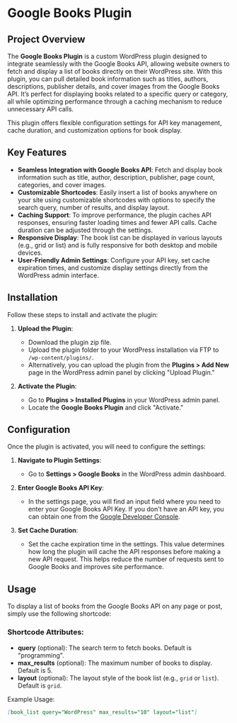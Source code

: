 # Google Books Plugin

## Project Overview

The **Google Books Plugin** is a custom WordPress plugin designed to integrate seamlessly with the Google Books API, allowing website owners to fetch and display a list of books directly on their WordPress site. With this plugin, you can pull detailed book information such as titles, authors, descriptions, publisher details, and cover images from the Google Books API. It’s perfect for displaying books related to a specific query or category, all while optimizing performance through a caching mechanism to reduce unnecessary API calls.

This plugin offers flexible configuration settings for API key management, cache duration, and customization options for book display.

## Key Features

- **Seamless Integration with Google Books API**: Fetch and display book information such as title, author, description, publisher, page count, categories, and cover images.
- **Customizable Shortcodes**: Easily insert a list of books anywhere on your site using customizable shortcodes with options to specify the search query, number of results, and display layout.
- **Caching Support**: To improve performance, the plugin caches API responses, ensuring faster loading times and fewer API calls. Cache duration can be adjusted through the settings.
- **Responsive Display**: The book list can be displayed in various layouts (e.g., grid or list) and is fully responsive for both desktop and mobile devices.
- **User-Friendly Admin Settings**: Configure your API key, set cache expiration times, and customize display settings directly from the WordPress admin interface.

## Installation

Follow these steps to install and activate the plugin:

1. **Upload the Plugin**:
    - Download the plugin zip file.
    - Upload the plugin folder to your WordPress installation via FTP to `/wp-content/plugins/`.
    - Alternatively, you can upload the plugin from the **Plugins > Add New** page in the WordPress admin panel by clicking "Upload Plugin."
    
2. **Activate the Plugin**:
    - Go to **Plugins > Installed Plugins** in your WordPress admin panel.
    - Locate the **Google Books Plugin** and click "Activate."

## Configuration

Once the plugin is activated, you will need to configure the settings:

1. **Navigate to Plugin Settings**:
    - Go to **Settings > Google Books** in the WordPress admin dashboard.
   
2. **Enter Google Books API Key**:
    - In the settings page, you will find an input field where you need to enter your Google Books API Key. If you don't have an API key, you can obtain one from the [Google Developer Console](https://console.developers.google.com/).
   
3. **Set Cache Duration**:
    - Set the cache expiration time in the settings. This value determines how long the plugin will cache the API responses before making a new API request. This helps reduce the number of requests sent to Google Books and improves site performance.

## Usage

To display a list of books from the Google Books API on any page or post, simply use the following shortcode:


### Shortcode Attributes:

- **query** (optional): The search term to fetch books. Default is "programming".
- **max_results** (optional): The maximum number of books to display. Default is 5.
- **layout** (optional): The layout style of the book list (e.g., `grid` or `list`). Default is `grid`.

Example Usage:
```markdown
[book_list query="WordPress" max_results="10" layout="list"]

